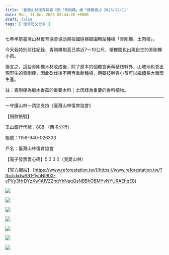 ```yaml
---
title: '臺灣山林復育協會《用「青剛櫟」換「檳榔樹」》2023/12/11'
date: Mon, 11 Dec 2023 03:44:40 +0000
draft: false
tags: ['復育短文分享']
---
```


七年半前臺灣山林復育協會協助南投國姓檳榔園轉型種植「青剛櫟、土肉桂」。

今天我特別前往紀錄，青剛櫟樹高已將近7～10公尺，檳榔園也出現自生的青剛櫟小苗。

換言之，這些青剛櫟木材收成後，除了原本的個體會再萌蘗枝幹外，山坡地也會出現野生的青剛櫟，因此砍伐後不用再重新種植，萌蘗枝幹與小苗可以繼續長大循環生產。

註：青剛櫟為椴木香菇的重要木料；土肉桂為重要的香料植物。

* * *

～守護山林～請您支持《臺灣山林復育協會》

【捐款帳號】

玉山銀行代號：808 （西屯分行）

帳號：1159-940-026333

戶名：臺灣山林復育協會

【電子發票愛心碼】5 2 3 0（我愛山林）

【官方網站】 [https://www.reforestation.tw/](https://www.reforestation.tw/?fbclid=IwAR1-1yhNl90X-ePVy3HrDYzXw1AIVZZnqYhNaqQsNBBhOBMYvNYURAEhqE8)

![](https://www.reforestation.tw/wp-content/uploads/2024/01/406836831_7363089767043933_2731885232491007024_n-1024x768.jpg)

![](https://www.reforestation.tw/wp-content/uploads/2024/01/406845267_7363090417043868_4799917785303077793_n-1024x768.jpg)

![](https://www.reforestation.tw/wp-content/uploads/2024/01/406846331_7363089357043974_2459494237115976478_n.jpg)

![](https://www.reforestation.tw/wp-content/uploads/2024/01/407623317_7344086745610902_5293118648244239593_n-1-768x1024.jpg)

![](https://www.reforestation.tw/wp-content/uploads/2024/01/409630545_7363090500377193_2028300533261215087_n-768x1024.jpg)

![](https://www.reforestation.tw/wp-content/uploads/2024/01/410019153_7363090353710541_8746504606218533562_n-768x1024.jpg)

![](https://www.reforestation.tw/wp-content/uploads/2024/01/410288470_7363089720377271_4655076447663445694_n-768x1024.jpg)